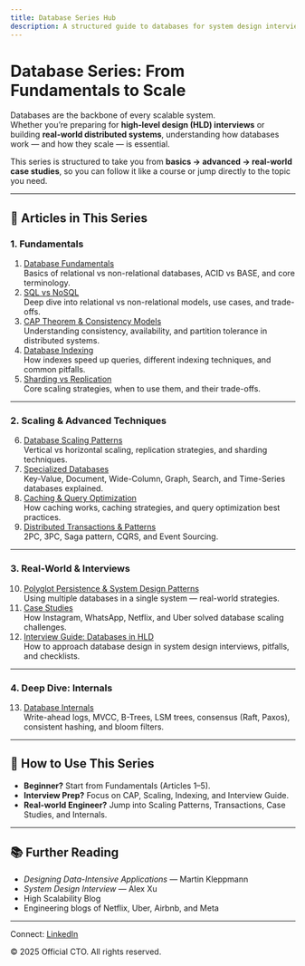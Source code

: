 ```yaml
---
title: Database Series Hub
description: A structured guide to databases for system design interviews and real-world applications. Covers fundamentals, indexing, scaling, distributed systems, and real-world case studies.
---
```


# Database Series: From Fundamentals to Scale

Databases are the backbone of every scalable system.  
Whether you’re preparing for **high-level design (HLD) interviews** or building **real-world distributed systems**, understanding how databases work — and how they scale — is essential.

This series is structured to take you from **basics → advanced → real-world case studies**, so you can follow it like a course or jump directly to the topic you need.

---

## 📑 Articles in This Series

### **1. Fundamentals**
1. [Database Fundamentals](/sections/database/fundamentals.md)  
   Basics of relational vs non-relational databases, ACID vs BASE, and core terminology.  
2. [SQL vs NoSQL](/sections/database/sql-vs-nosql.md)  
   Deep dive into relational vs non-relational models, use cases, and trade-offs.  
3. [CAP Theorem & Consistency Models](/sections/database/cap-theorem.md)  
   Understanding consistency, availability, and partition tolerance in distributed systems.  
4. [Database Indexing](/sections/database/indexing.md)  
   How indexes speed up queries, different indexing techniques, and common pitfalls.  
5. [Sharding vs Replication](/sections/database/sharding-vs-replication.md)  
   Core scaling strategies, when to use them, and their trade-offs.

---

### **2. Scaling & Advanced Techniques**
6. [Database Scaling Patterns](/sections/database/scaling-patterns.md)  
   Vertical vs horizontal scaling, replication strategies, and sharding techniques.  
7. [Specialized Databases](/sections/database/specialized-databases.md)  
   Key-Value, Document, Wide-Column, Graph, Search, and Time-Series databases explained.  
8. [Caching & Query Optimization](/sections/database/caching-and-query-optimization.md)  
   How caching works, caching strategies, and query optimization best practices.  
9. [Distributed Transactions & Patterns](/sections/database/distributed-transactions.md)  
   2PC, 3PC, Saga pattern, CQRS, and Event Sourcing.

---

### **3. Real-World & Interviews**
10. [Polyglot Persistence & System Design Patterns](/sections/database/polyglot-persistence.md)  
    Using multiple databases in a single system — real-world strategies.  
11. [Case Studies](/sections/database/case-studies.md)  
    How Instagram, WhatsApp, Netflix, and Uber solved database scaling challenges.  
12. [Interview Guide: Databases in HLD](/sections/database/interview-guide.md)  
    How to approach database design in system design interviews, pitfalls, and checklists.

---

### **4. Deep Dive: Internals**
13. [Database Internals](/sections/database/internals.md)  
    Write-ahead logs, MVCC, B-Trees, LSM trees, consensus (Raft, Paxos), consistent hashing, and bloom filters.

---

## 🎯 How to Use This Series
- **Beginner?** Start from Fundamentals (Articles 1–5).  
- **Interview Prep?** Focus on CAP, Scaling, Indexing, and Interview Guide.  
- **Real-world Engineer?** Jump into Scaling Patterns, Transactions, Case Studies, and Internals.  

---

## 📚 Further Reading
- *Designing Data-Intensive Applications* — Martin Kleppmann  
- *System Design Interview* — Alex Xu  
- High Scalability Blog  
- Engineering blogs of Netflix, Uber, Airbnb, and Meta  

---

<footer>
  <p>Connect: <a href="https://www.linkedin.com/in/ravi-shankar-a725b0225/">LinkedIn</a></p>
  <p>&copy; 2025 Official CTO. All rights reserved.</p>
</footer>
